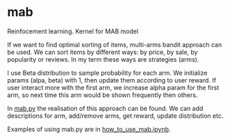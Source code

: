 # mab
Reinfocement learning. Kernel for MAB model

If we want to find optimal sorting of items, multi-arms bandit approach can be used. 
We can sort items by different ways: by price, by sale, by popularity or reviews. In my term these ways are strategies (arms).

I use Beta distribution to sample probability for each arm. We initialize params (alpa, beta) with 1, then update them according to user reward. If user interact more with the first arm, we increase alpha param for the first arm, so next time this arm would be shown frequently then others.

In [mab.py](https://github.com/NataliyaDi/mab/blob/main/mab.py) the  realisation of this approach can be found. We can add descriptions for arm, add/remove arms, get reward, update distribution etc.

Examples of using mab.py are in [how_to_use_mab.ipynb](https://nbviewer.jupyter.org/github/NataliyaDi/mab/blob/main/how_to_use_mab.ipynb). 
